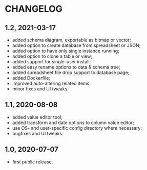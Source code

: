 CHANGELOG
=========

1.2, 2021-03-17
---------------
- added schema diagram, exportable as bitmap or vector;
- added option to create database from spreadsheet or JSON;
- added option to have only single instance running;
- added option to clone a table or view;
- added support for single-user install;
- added easy rename options to data & schema tree;
- added spreadsheet file drop support to database page;
- added Dockerfile;
- improved auto-altering related items;
- minor fixes and UI tweaks.


1.1, 2020-08-08
---------------
- added value editor tool;
- added transform and date options to column value editor;
- use OS- and user-specific config directory where necessary;
- bugfixes and UI tweaks.


1.0, 2020-07-07
---------------
- first public release.
